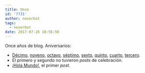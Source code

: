 ```yaml
---
title: Once
id: '7731'
author: neverbot
tags:
  - neverbot
date: 2017-07-26 18:56:50
---
```


Once años de blog. Aniversarios:

*   [Décimo](/y-diez/), [noveno](/nueve/), [octavo](/ocho/), [séptimo](/septimo-aniversario/), [](/septimo-aniversario/)[sexto](/sexto-aniversario/), [](/sexto-aniversario/)[quinto](/quinto-aniversario/), [cuarto](/cuarto-aniversario-de-neverbot-com/), [tercero](/tercer-aniversario-del-blog/).[](/tercer-aniversario-del-blog/)
*   El primero y segundo no tuvieron _posts_ de celebración.
*   [¡Hola Mundo!](/hello-world/), el primer _post_.